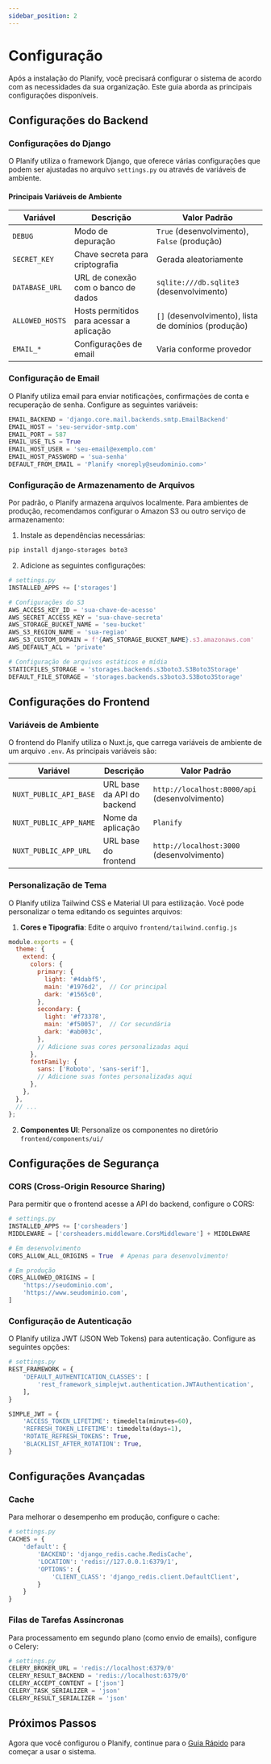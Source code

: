 ```yaml
---
sidebar_position: 2
---
```


# Configuração

Após a instalação do Planify, você precisará configurar o sistema de acordo com as necessidades da sua organização. Este guia aborda as principais configurações disponíveis.

## Configurações do Backend

### Configurações do Django

O Planify utiliza o framework Django, que oferece várias configurações que podem ser ajustadas no arquivo `settings.py` ou através de variáveis de ambiente.

#### Principais Variáveis de Ambiente

| Variável | Descrição | Valor Padrão |
|----------|-----------|--------------|
| `DEBUG` | Modo de depuração | `True` (desenvolvimento), `False` (produção) |
| `SECRET_KEY` | Chave secreta para criptografia | Gerada aleatoriamente |
| `DATABASE_URL` | URL de conexão com o banco de dados | `sqlite:///db.sqlite3` (desenvolvimento) |
| `ALLOWED_HOSTS` | Hosts permitidos para acessar a aplicação | `[]` (desenvolvimento), lista de domínios (produção) |
| `EMAIL_*` | Configurações de email | Varia conforme provedor |

### Configuração de Email

O Planify utiliza email para enviar notificações, confirmações de conta e recuperação de senha. Configure as seguintes variáveis:

```python
EMAIL_BACKEND = 'django.core.mail.backends.smtp.EmailBackend'
EMAIL_HOST = 'seu-servidor-smtp.com'
EMAIL_PORT = 587
EMAIL_USE_TLS = True
EMAIL_HOST_USER = 'seu-email@exemplo.com'
EMAIL_HOST_PASSWORD = 'sua-senha'
DEFAULT_FROM_EMAIL = 'Planify <noreply@seudominio.com>'
```

### Configuração de Armazenamento de Arquivos

Por padrão, o Planify armazena arquivos localmente. Para ambientes de produção, recomendamos configurar o Amazon S3 ou outro serviço de armazenamento:

1. Instale as dependências necessárias:

```bash
pip install django-storages boto3
```

2. Adicione as seguintes configurações:

```python
# settings.py
INSTALLED_APPS += ['storages']

# Configurações do S3
AWS_ACCESS_KEY_ID = 'sua-chave-de-acesso'
AWS_SECRET_ACCESS_KEY = 'sua-chave-secreta'
AWS_STORAGE_BUCKET_NAME = 'seu-bucket'
AWS_S3_REGION_NAME = 'sua-regiao'
AWS_S3_CUSTOM_DOMAIN = f'{AWS_STORAGE_BUCKET_NAME}.s3.amazonaws.com'
AWS_DEFAULT_ACL = 'private'

# Configuração de arquivos estáticos e mídia
STATICFILES_STORAGE = 'storages.backends.s3boto3.S3Boto3Storage'
DEFAULT_FILE_STORAGE = 'storages.backends.s3boto3.S3Boto3Storage'
```

## Configurações do Frontend

### Variáveis de Ambiente

O frontend do Planify utiliza o Nuxt.js, que carrega variáveis de ambiente de um arquivo `.env`. As principais variáveis são:

| Variável | Descrição | Valor Padrão |
|----------|-----------|--------------|
| `NUXT_PUBLIC_API_BASE` | URL base da API do backend | `http://localhost:8000/api` (desenvolvimento) |
| `NUXT_PUBLIC_APP_NAME` | Nome da aplicação | `Planify` |
| `NUXT_PUBLIC_APP_URL` | URL base do frontend | `http://localhost:3000` (desenvolvimento) |

### Personalização de Tema

O Planify utiliza Tailwind CSS e Material UI para estilização. Você pode personalizar o tema editando os seguintes arquivos:

1. **Cores e Tipografia**: Edite o arquivo `frontend/tailwind.config.js`

```javascript
module.exports = {
  theme: {
    extend: {
      colors: {
        primary: {
          light: '#4dabf5',
          main: '#1976d2',  // Cor principal
          dark: '#1565c0',
        },
        secondary: {
          light: '#f73378',
          main: '#f50057',  // Cor secundária
          dark: '#ab003c',
        },
        // Adicione suas cores personalizadas aqui
      },
      fontFamily: {
        sans: ['Roboto', 'sans-serif'],
        // Adicione suas fontes personalizadas aqui
      },
    },
  },
  // ...
};
```

2. **Componentes UI**: Personalize os componentes no diretório `frontend/components/ui/`

## Configurações de Segurança

### CORS (Cross-Origin Resource Sharing)

Para permitir que o frontend acesse a API do backend, configure o CORS:

```python
# settings.py
INSTALLED_APPS += ['corsheaders']
MIDDLEWARE = ['corsheaders.middleware.CorsMiddleware'] + MIDDLEWARE

# Em desenvolvimento
CORS_ALLOW_ALL_ORIGINS = True  # Apenas para desenvolvimento!

# Em produção
CORS_ALLOWED_ORIGINS = [
    'https://seudominio.com',
    'https://www.seudominio.com',
]
```

### Configuração de Autenticação

O Planify utiliza JWT (JSON Web Tokens) para autenticação. Configure as seguintes opções:

```python
# settings.py
REST_FRAMEWORK = {
    'DEFAULT_AUTHENTICATION_CLASSES': [
        'rest_framework_simplejwt.authentication.JWTAuthentication',
    ],
}

SIMPLE_JWT = {
    'ACCESS_TOKEN_LIFETIME': timedelta(minutes=60),
    'REFRESH_TOKEN_LIFETIME': timedelta(days=1),
    'ROTATE_REFRESH_TOKENS': True,
    'BLACKLIST_AFTER_ROTATION': True,
}
```

## Configurações Avançadas

### Cache

Para melhorar o desempenho em produção, configure o cache:

```python
# settings.py
CACHES = {
    'default': {
        'BACKEND': 'django_redis.cache.RedisCache',
        'LOCATION': 'redis://127.0.0.1:6379/1',
        'OPTIONS': {
            'CLIENT_CLASS': 'django_redis.client.DefaultClient',
        }
    }
}
```

### Filas de Tarefas Assíncronas

Para processamento em segundo plano (como envio de emails), configure o Celery:

```python
# settings.py
CELERY_BROKER_URL = 'redis://localhost:6379/0'
CELERY_RESULT_BACKEND = 'redis://localhost:6379/0'
CELERY_ACCEPT_CONTENT = ['json']
CELERY_TASK_SERIALIZER = 'json'
CELERY_RESULT_SERIALIZER = 'json'
```

## Próximos Passos

Agora que você configurou o Planify, continue para o [Guia Rápido](./quick-start) para começar a usar o sistema.
